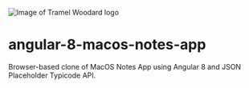 ![Image of Tramel Woodard logo](http://www.tramelwoodard.com/img/navigation/tlw_icon.png)
# angular-8-macos-notes-app
Browser-based clone of MacOS Notes App using Angular 8 and JSON Placeholder Typicode API.

